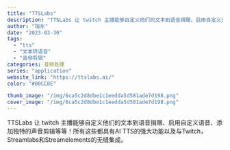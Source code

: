 ```yaml
---
title: "TTSLabs"
description: "TTSLabs 让 twitch 主播能够自定义他们的文本到语音捐赠、启用自定义语音、添加独特的声音剪辑等等！所有这些都"
author: "瑞东"
date: "2023-03-30"
tags:
  - "tts"
  - "文本转语音"
  - "音频剪辑"
categories: 音频处理
series: "application"
website_link: "https://ttslabs.ai/"
color: "#00CC8E"

thumb_image: "/img/6ca5c2d8dbe1c1eedda5d581ade7d198.png"
cover_image: "/img/6ca5c2d8dbe1c1eedda5d581ade7d198.png"
---
```


TTSLabs 让 twitch 主播能够自定义他们的文本到语音捐赠、启用自定义语音、添加独特的声音剪辑等等！所有这些都具有AI TTS的强大功能以及与Twitch，Streamlabs和Streamelements的无缝集成。